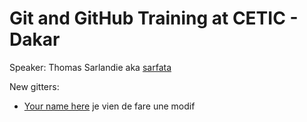 # Git and GitHub Training at CETIC - Dakar

Speaker: Thomas Sarlandie aka [sarfata](http://twitter.com/sarfata/)

New gitters:

 * [Your name here](http://github.com/USERNAME)
 je vien de fare une modif
 

